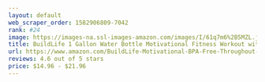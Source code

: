 ```yaml
---
layout: default 
﻿web_scraper_order: 1582906809-7042
rank: #24
image: https://images-na.ssl-images-amazon.com/images/I/61q7m6%2B5MZL.jpg
title: BuildLife 1 Gallon Water Bottle Motivational Fitness Workout with Time Marker/Drink More…
url: https://www.amazon.com/BuildLife-Motivational-BPA-Free-Throughout-Gallon-Black/dp/B07C4LGNFV/ref=zg_mw_sporting-goods_24?_encoding=UTF8&psc=1&refRID=2VTEBFM0FKHWWGSXP9AH
reviews: 4.6 out of 5 stars
price: $14.96 - $21.96
---
```

